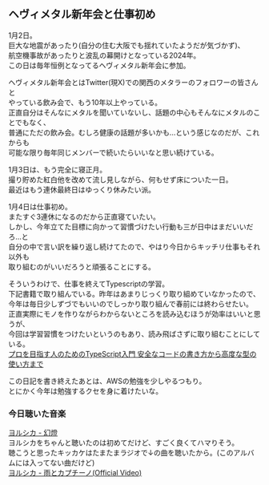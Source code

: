 ## ヘヴィメタル新年会と仕事初め
1月2日。  
巨大な地震があったり(自分の住む大阪でも揺れていたようだが気づかず)、  
航空機事故があったりと波乱の幕開けとなっている2024年。  
この日は毎年恒例となってるヘヴィメタル新年会に参加。  
  
ヘヴィメタル新年会とはTwitter(現X)での関西のメタラーのフォロワーの皆さんと  
やっている飲み会で、もう10年以上やっている。  
正直自分はそんなにメタルを聞いていないし、話題の中心もそんなにメタルのことでもなく、  
普通にただの飲み会。むしろ健康の話題が多いかも…という感じなのだが、これからも  
可能な限り毎年同じメンバーで続いたらいいなと思い続けている。  
  
1月3日は、もう完全に寝正月。  
撮り貯めた紅白他を改めて流し見しながら、何もせず床についた一日。  
最近はもう連休最終日はゆっくり休みたい派。  

1月4日は仕事初め。  
またすぐ3連休になるのだから正直寝ていたい。  
しかし、今年立てた目標に向かって習慣づけたい行動も三が日中はまだいいだろ…と  
自分の中で言い訳を繰り返し続けてたので、やはり今日からキッチリ仕事もそれ以外も  
取り組むのがいいだろうと頑張ることにする。  
  
そういうわけで、仕事を終えてTypescriptの学習。  
下記書籍で取り組んでいる。昨年はあまりじっくり取り組めていなかったので、  
今年は毎日少しずづでもいいのでしっかり取り組んで春前には終わらせたい。  
正直実際にモノを作りながらわからないところを読み込むほうが効率はいいと思うが、  
今回は学習習慣をつけたいというのもあり、読み飛ばさずに取り組むことにしている。  
[プロを目指す人のためのTypeScript入門 安全なコードの書き方から高度な型の使い方まで](https://gihyo.jp/book/2022/978-4-297-12747-3)  
  
この日記を書き終えたあとは、AWSの勉強を少しやるつもり。  
とにかく今年は勉強するクセを身に着けたいな。  
  

### 今日聴いた音楽
[ヨルシカ - 幻燈](https://open.spotify.com/intl-ja/album/4LBtT0FZ3JMjbklNwnW0Ms?si=193lKac_Q6CRy2iYoQcomA)  
ヨルシカをちゃんと聴いたのは初めてだけど、すごく良くてハマりそう。  
聴こうと思ったキッカケはたまたまラジオで↓の曲を聴いたから。(このアルバムには入ってない曲だけど)  
[ヨルシカ - 雨とカプチーノ(Official Video)](https://youtu.be/PWbRleMGagU?si=2w93kN0IjKZ4pqYo)  